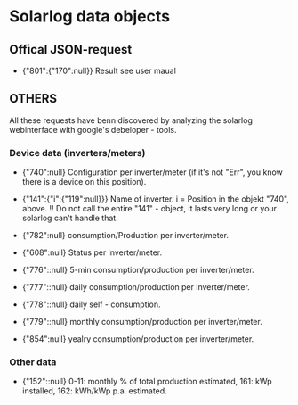# Solarlog data objects

## Offical JSON-request

- {"801":{"170":null}} Result see user maual

## OTHERS

All these requests have benn discovered by analyzing the solarlog webinterface with google's debeloper - tools.

### Device data (inverters/meters)

- {"740":null} Configuration per inverter/meter (if it's not "Err", you know there is a device on this position).

- {"141":{"i":{"119":null}}} Name of inverter. i = Position in the objekt "740", above. !! Do not call the entire "141" - object, it lasts very long or your solarlog can't handle that.

- {"782":null} consumption/Production per inverter/meter.
- {"608":null} Status per inverter/meter.

- {"776"::null} 5-min consumption/production per inverter/meter.
- {"777"::null} daily consumption/production per inverter/meter.
- {"778"::null} daily self - consumption.
- {"779"::null} monthly consumption/production per inverter/meter.
- {"854":null} yealry consumption/production per inverter/meter.

### Other data
- {"152"::null} 0-11: monthly % of total production estimated, 161: kWp installed, 162: kWh/kWp p.a. estimated.
